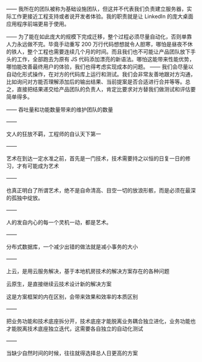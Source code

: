 ——
我所在的团队被称为基础设施团队，但这并不代表我们负责建立服务器，实际工作更接近工程支持或者说开发者体验。我的职责就是让 LinkedIn 的庞大桌面应用程序前端更易于使用。

——
为了能在如此庞大的规模下完成迁移，整个过程必须尽量自动化，否则单靠人力永远做不完。毕竟手动重写 200 万行代码想想就令人胆寒，哪怕是昼夜不休的铁人，整个工程也需要连续几个月的时间。而且我们也不可能让产品团队放下手头的工作，全部跑去为原有 JS 代码添加漂亮的新语法。哪怕这能带来性能优势，哪怕能改善最终用户的体验，我们也得考虑实现成本的问题。
——
我们会尽量以自动化形式操作，在对方的代码库上运行和测试。我们会非常友善地跟对方沟通，比如询问对方能否理解添加后的输出结果、当前提案是否合适进行合并等等。总之，直接把结果递交给产品团队的负责人，肯定比要求对方替我们做测试和评估要简单得多。

——
吞吐量和功能数量带来的维护团队的数量

——

文人的狂放不羁，工程师的自认天下第一

——

艺术在到达一定水准之前，首先是一门技术，技术需要持之以恒的日复一日的修习，才有可能成为艺术

——

也真正明白了所谓艺术，绝不是自命清高、目空一切的放浪形骸，而是必须在最深的孤独中绽放。

——

人的发自内心的每一个灵机一动，都是艺术。

——

分布式数据库，一个减少出错的做法就是减小事务的大小

——

上云，是用云服务解决，基于本地机房技术的解决方案存在的各种问题

云原生，是直接继续云技术设计新的解决方案

这是方案框架的内在区别，会带来效果和效率的本质区别

——

把业务功能和技术底座拆分开，技术底座才能脱离业务耦合独立进化，业务功能也才能脱离技术底座独立迭代，这需要各自独立的自动化测试

——

当缺少自然时间的时候，往往就得选择总人日更高的方案
